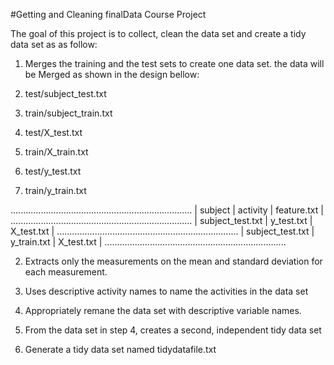 #Getting and Cleaning finalData Course Project

The goal of this project is to collect, clean the data set and create a tidy data set as as follow:

1. Merges the training and the test sets to create one data set.
 the data will be Merged as shown in the design bellow:

  1. test/subject_test.txt
  2. train/subject_train.txt
  3. test/X_test.txt
  4. train/X_train.txt
  5. test/y_test.txt
  6. train/y_train.txt


 ........................................................................
 |            subject         |     activity       |   feature.txt      |  
 ........................................................................
 |     subject_test.txt       |    y_test.txt      |   X_test.txt       |
 ........................................................................
 |      subject_test.txt      |   y_train.txt      |   X_test.txt       | 
 ........................................................................


2. Extracts only the measurements on the mean and standard deviation for each measurement. 

3. Uses descriptive activity names to name the activities in the data set

4. Appropriately remane the data set with descriptive variable names. 

5. From the data set in step 4, creates a second, independent tidy data set 

6. Generate a tidy data set named tidydatafile.txt